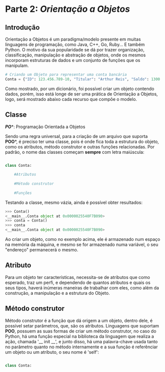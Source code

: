 # Parte 2: ***Orientação a Objetos***

## Introdução

Orientação a Objetos é um paradigma/modelo presente em muitas linguagens de programação, como Java, C++, Go, Ruby... E também Python. O motivo da sua popularidade se dá por trazer organização, classificação, manipulação e abstração de objetos, onde os mesmos incorporam estruturas de dados e um conjunto de funções que os manipulam.

~~~python
# Criando um Objeto para representar uma conta bancária
Conta = {"ID": 123.456.789-10, "Titular": "Arthur Reis", "Saldo": 1300.0, "Limite": 10000.0}

~~~

Como mostrado, por um dicionário, foi possível criar um objeto contendo dados, porém, isso está longe de ser uma prática de Orientação a Objetos, logo, será mostrado abaixo cada recurso que compõe o modelo.

## Classe

***PO****: Programação Orientada a Objetos

Sendo uma regra universal, para a criação de um arquivo que suporta **POO***, é preciso ter uma classe, pois é onde fica toda a estrutura do objeto, como os atributos, método construtor e outras funções relacionadas.
Por padrão, o nome das classes começam **sempre** com letra maiúscula:

~~~python

class Conta:
    
    #Atributos
        
    #Método construtor
    
    #Funções

~~~

Testando a classe, mesmo vázia, ainda é possível obter resultados:

~~~Python console session
>>> Conta()
<__main__.Conta object at 0x0000025540F7B090>
>>> conta = Conta()
>>> conta
<__main__.Conta object at 0x0000025540F7B090>
~~~

Ao criar um objeto, como no exemplo acima, ele é armazenado num espaço na memória da máquina, e mesmo se for armazenado numa variável, o seu "endereço" permanecerá o mesmo.

## Atributo

Para um objeto ter características, necessita-se de atributos que como esperado, traz um perfi, e dependendo de quantos atributos e quais os seus tipos, haverá inúmeras maneiras de trabalhar com eles, como além da construção, a manipulação e a estrutura do Objeto.

## Método construtor

Método construtor é a função que dá origem a um objeto, dentro dele, é possível setar parâmetros, que, são os atributos.
Linguagens que suportam **POO**, possuem as suas formas de criar um método construtor, no caso do Python, há uma função especial na biblioteca da linguagem que realiza a ação, chamada '__ init __', e junto disso, há uma palavra-chave usada tanto no parâmetro quanto no método internamente e a sua função é referênciar um objeto ou um atributo, o seu nome é 'self':

~~~python

class Conta:
    

~~~

